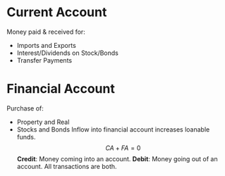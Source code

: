 # Current Account
Money paid & received for:
- Imports and Exports
- Interest/Dividends on Stock/Bonds
- Transfer Payments
# Financial Account
Purchase of:
- Property and Real
- Stocks and Bonds
Inflow into financial account increases loanable funds. 
$$CA+FA=0$$
**Credit**: Money coming into an account.
**Debit**: Money going out of an account.
All transactions are both. 